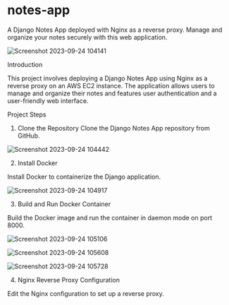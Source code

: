 # notes-app
A Django Notes App deployed with Nginx as a reverse proxy. Manage and organize your notes securely with this web application.

![Screenshot 2023-09-24 104141](https://github.com/sandesh1827/notes-app/assets/132772443/e1a86a65-2786-4f7d-be39-5eed6edfdd11)

Introduction

This project involves deploying a Django Notes App using Nginx as a reverse proxy on an AWS EC2 instance. The application allows users to manage and organize their notes and features user authentication and a user-friendly web interface.

Project Steps

1. Clone the Repository
Clone the Django Notes App repository from GitHub.

![Screenshot 2023-09-24 104442](https://github.com/sandesh1827/notes-app/assets/132772443/97815fad-f2a4-4ce4-a96e-9b0d8dc1239a)

2. Install Docker
 
Install Docker to containerize the Django application.

![Screenshot 2023-09-24 104917](https://github.com/sandesh1827/notes-app/assets/132772443/d44c3c8c-f924-4ebc-b747-edfbbfe71a60)

3. Build and Run Docker Container
   
Build the Docker image and run the container in daemon mode on port 8000.

![Screenshot 2023-09-24 105106](https://github.com/sandesh1827/notes-app/assets/132772443/7b95ee17-2750-4c28-8721-f073bb25053f)

![Screenshot 2023-09-24 105608](https://github.com/sandesh1827/notes-app/assets/132772443/f186f933-53bd-49e7-aaae-f735cd68077a)

![Screenshot 2023-09-24 105728](https://github.com/sandesh1827/notes-app/assets/132772443/9dbacf79-24ae-464b-a645-8c36f22c165f)

4. Nginx Reverse Proxy Configuration
   
Edit the Nginx configuration to set up a reverse proxy.



